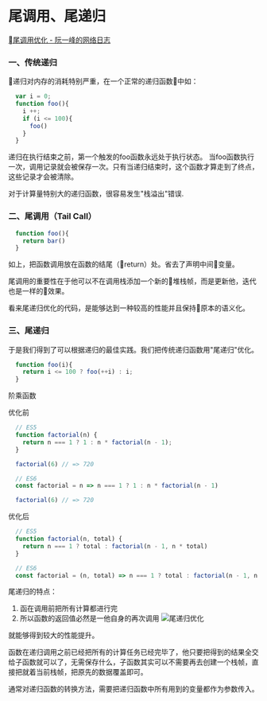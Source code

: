 # 尾调用、尾递归


[尾调用优化 - 阮一峰的网络日志](http://www.ruanyifeng.com/blog/2015/04/tail-call.html)



### 一、传统递归
递归对内存的消耗特别严重，在一个正常的递归函数中如：

```javascript
  var i = 0;
  function foo(){
    i ++;
    if (i <= 100){
      foo()
    }
  }
```

递归在执行结束之前，第一个触发的foo函数永远处于执行状态。
当foo函数执行一次，调用记录就会被保存一次。只有当递归结束时，这个函数才算走到了终点，这些记录才会被清除。


对于计算量特别大的递归函数，很容易发生"栈溢出"错误.

### 二、尾调用（Tail Call）

```javascript
  function foo(){
    return bar()
  }
```

如上，把函数调用放在函数的结尾（return）处。省去了声明中间变量。

尾调用的重要性在于他可以不在调用栈添加一个新的堆栈帧，而是更新他，迭代也是一样的效果。

看来尾递归优化的代码，是能够达到一种较高的性能并且保持原本的语义化。


### 三、尾递归

于是我们得到了可以根据递归的最佳实践。我们把传统递归函数用"尾递归"优化。
```javascript
  function foo(i){
    return i <= 100 ? foo(++i) : i;
  }
```

阶乘函数

优化前
```javascript
  // ES5
  function factorial(n) {
    return n === 1 ? 1 : n * factorial(n - 1);
  }

  factorial(6) // => 720

  // ES6
  const factorial = n => n === 1 ? 1 : n * factorial(n - 1)

  factorial(6) // => 720
```
优化后
```javascript
  // ES5
  function factorial(n, total) {
    return n === 1 ? total : factorial(n - 1, n * total)
  }

  // ES6
  const factorial = (n, total) => n === 1 ? total : factorial(n - 1, n * total);
```

尾递归的特点：
1.  函在调用前把所有计算都进行完
2.  所以函数的返回值必然是一他自身的再次调用
![尾递归优化](https://user-gold-cdn.xitu.io/2018/1/10/160e09b2353e3c60?imageslim)


就能够得到较大的性能提升。

函数在递归调用之前已经把所有的计算任务已经完毕了，他只要把得到的结果全交给子函数就可以了，无需保存什么，子函数其实可以不需要再去创建一个栈帧，直接把就着当前栈帧，把原先的数据覆盖即可。

通常对递归函数的转换方法，需要把递归函数中所有用到的变量都作为参数传入。



